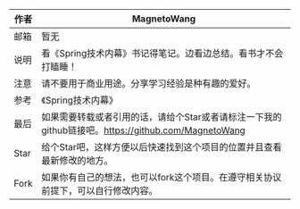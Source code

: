 | 作者 | MagnetoWang                                                  |
| ---- | ------------------------------------------------------------ |
| 邮箱 | 暂无                                                         |
| 说明 | 看《Spring技术内幕》书记得笔记。边看边总结。看书才不会打瞌睡！ |
| 注意 | 请不要用于商业用途。分享学习经验是种有趣的爱好。             |
| 参考 | 《Spring技术内幕》                                           |
| 最后 | 如果需要转载或者引用的话，请给个Star或者请标注一下我的github链接吧。https://github.com/MagnetoWang |
| Star | 给个Star吧，这样方便以后快速找到这个项目的位置并且查看最新修改的地方。 |
| Fork | 如果你有自己的想法，也可以fork这个项目。在遵守相关协议前提下，可以自行修改内容。 |